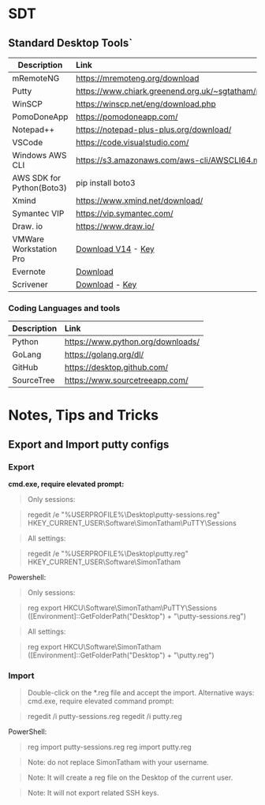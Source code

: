 # SDT
## Standard Desktop Tools`


|Description| Link|
|-----------|:-----|
|mRemoteNG|https://mremoteng.org/download|
|Putty|https://www.chiark.greenend.org.uk/~sgtatham/putty/latest.html|
|WinSCP|https://winscp.net/eng/download.php|
|PomoDoneApp|https://pomodoneapp.com/|
|Notepad++|https://notepad-plus-plus.org/download/|
|VSCode|https://code.visualstudio.com/|
|Windows AWS CLI|https://s3.amazonaws.com/aws-cli/AWSCLI64.msi|
|AWS SDK for Python(Boto3)|pip install boto3|
|Xmind| https://www.xmind.net/download/|
|Symantec VIP|https://vip.symantec.com/|
|Draw. io| https://www.draw.io/|
|VMWare Workstation Pro|[Download V14](https://my.vmware.com/en/web/vmware/info/slug/desktop_end_user_computing/vmware_workstation_pro/14_0) - [Key](https://mail.google.com/mail/u/0/#search/vmware/WhctKHScNkCSPrTMxJhwhMrXxWfrsQKbfJQtFcWpZQzQvMPWVwNLPJFCcRsMnTBSCzhkZBV) |
|Evernote|[Download](https://evernote.com/download/?utm_campaign=engt_web_downloadLink_WEB-45641B_v1&utm_source=evernote&utm_medium=web)|
|Scrivener|[Download](https://www.literatureandlatte.com/scrivener/download) - [Key](https://mail.google.com/mail/u/0/#search/scrivener/DmwnWrRlQHQSlldJfRPlFVJWcZLglgzWhBCbSFTWQMwGfBzBlQKDpnhsgwTrnLMKMkcvzhkKlctl)|




### Coding Languages and tools
|Description| Link|
|-----------|:-----|
|Python|https://www.python.org/downloads/|
|GoLang|https://golang.org/dl/|
|GitHub|https://desktop.github.com/|
|SourceTree|https://www.sourcetreeapp.com/|


# Notes, Tips and Tricks
## Export and Import putty configs 

### Export
**cmd.exe, require elevated prompt:**

>Only sessions:

>regedit /e "%USERPROFILE%\Desktop\putty-sessions.reg" HKEY_CURRENT_USER\Software\SimonTatham\PuTTY\Sessions

>All settings:

>regedit /e "%USERPROFILE%\Desktop\putty.reg" HKEY_CURRENT_USER\Software\SimonTatham

Powershell:

>Only sessions:

>reg export HKCU\Software\SimonTatham\PuTTY\Sessions ([Environment]::GetFolderPath("Desktop") + "\putty-sessions.reg")

>All settings:

>reg export HKCU\Software\SimonTatham ([Environment]::GetFolderPath("Desktop") + "\putty.reg")

### Import

>Double-click on the *.reg file and accept the import.
>Alternative ways:
>cmd.exe, require elevated command prompt:

>regedit /i putty-sessions.reg
>regedit /i putty.reg

PowerShell:

>reg import putty-sessions.reg
>reg import putty.reg

>Note: do not replace SimonTatham with your username.

>Note: It will create a reg file on the Desktop of the current user.

>Note: It will not export related SSH keys.

